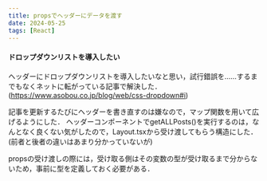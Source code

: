 ```yaml
---
title: propsでヘッダーにデータを渡す
date: 2024-05-25
tags: [React]
---
```


#### ドロップダウンリストを導入したい

ヘッダーにドロップダウンリストを導入したいなと思い，試行錯誤を……するまでもなくネットに転がっている記事で解決した．(https://www.asobou.co.jp/blog/web/css-dropdown#i)

記事を更新するたびにヘッダーを書き直すのは嫌なので，マップ関数を用いて広げるようにした．
ヘッダーコンポーネントでgetALLPosts()を実行するのは，なんとなく良くない気がしたので，Layout.tsxから受け渡してもらう構造にした．(前者と後者の違いはあまり分かっていないが)

propsの受け渡しの際には，受け取る側はその変数の型が受け取るまで分からないため，事前に型を定義しておく必要がある．